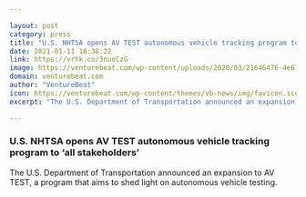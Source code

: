 ```yaml
---

layout: post
category: press
title: "U.S. NHTSA opens AV TEST autonomous vehicle tracking program to ‘all stakeholders’"
date: 2021-01-11 18:38:22
link: https://vrhk.co/3nuoCzG
image: https://venturebeat.com/wp-content/uploads/2020/03/21646476-4e67-42fa-860f-1e70691ceaa6.png?w=1200&strip=all
domain: venturebeat.com
author: "VentureBeat"
icon: https://venturebeat.com/wp-content/themes/vb-news/img/favicon.ico
excerpt: "The U.S. Department of Transportation announced an expansion to AV TEST, a program that aims to shed light on autonomous vehicle testing."

---
```


### U.S. NHTSA opens AV TEST autonomous vehicle tracking program to ‘all stakeholders’

The U.S. Department of Transportation announced an expansion to AV TEST, a program that aims to shed light on autonomous vehicle testing.